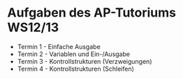 # Aufgaben des AP-Tutoriums WS12/13

 * Termin 1 - Einfache Ausgabe
 * Termin 2 - Variablen und Ein-/Ausgabe
 * Termin 3 - Kontrollstrukturen (Verzweigungen)
 * Termin 4 - Kontrollstrukturen (Schleifen)
